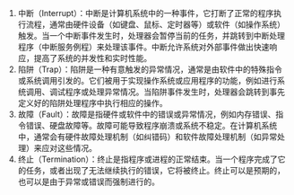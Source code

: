 1. 中断（Interrupt）：中断是计算机系统中的一种事件，它打断了正常的程序执行流程，通常由硬件设备（如键盘、鼠标、定时器等）或软件（如操作系统）触发。当一个中断事件发生时，处理器会暂停当前的任务，并跳转到中断处理程序（中断服务例程）来处理该事件。中断允许系统对外部事件做出快速响应，提高了系统的并发性和实时性能。
2. 陷阱（Trap）：陷阱是一种有意触发的异常情况，通常是由软件中的特殊指令或系统调用引发的。它们被用于实现操作系统或应用程序的功能，例如进行系统调用、调试程序或处理异常情况。当陷阱事件发生时，处理器会跳转到事先定义好的陷阱处理程序中执行相应的操作。
3. 故障（Fault）：故障是指硬件或软件中的错误或异常情况，例如内存错误、指令错误、硬盘故障等。故障可能导致程序崩溃或系统不稳定。在计算机系统中，通常会有硬件故障处理机制（如纠错码）和软件故障处理机制（如异常处理）来应对这些情况。
4. 终止（Termination）：终止是指程序或进程的正常结束。当一个程序完成了它的任务，或者出现了无法继续执行的错误，它将被终止。终止可以是预期的，也可以是由于异常或错误而强制进行的。